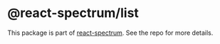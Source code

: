 # @react-spectrum/list

This package is part of [react-spectrum](https://github.com/adobe/react-spectrum). See the repo for more details.
